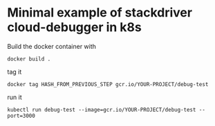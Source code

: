 # Minimal example of stackdriver cloud-debugger in k8s
Build the docker container with 

`docker build .`

tag it

`docker tag HASH_FROM_PREVIOUS_STEP gcr.io/YOUR-PROJECT/debug-test`

run it

`kubectl run debug-test --image=gcr.io/YOUR-PROJECT/debug-test --port=3000`
